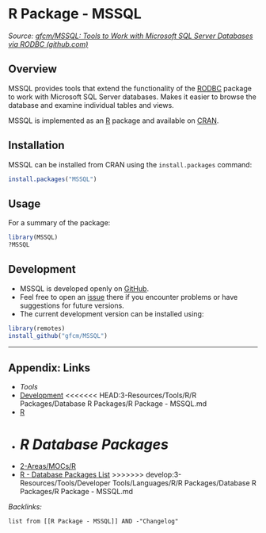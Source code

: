 # R Package - MSSQL

*Source: [gfcm/MSSQL: Tools to Work with Microsoft SQL Server Databases via RODBC (github.com)](https://github.com/gfcm/MSSQL)*

## Overview

MSSQL provides tools that extend the functionality of the [RODBC](https://cran.r-project.org/package=RODBC) package to work with Microsoft SQL Server databases. Makes it easier to browse the database and examine individual tables and views.

MSSQL is implemented as an [R](https://www.r-project.org/) package and available on [CRAN](https://cran.r-project.org/package=MSSQL).

## Installation

MSSQL can be installed from CRAN using the `install.packages` command:

````R
install.packages("MSSQL")
````

## Usage

For a summary of the package:

````r
library(MSSQL)
?MSSQL
````

## Development

* MSSQL is developed openly on [GitHub](https://github.com/gfcm/MSSQL).
* Feel free to open an [issue](https://github.com/gfcm/MSSQL/issues) there if you encounter problems or have suggestions for future versions.
* The current development version can be installed using:

````r
library(remotes)
install_github("gfcm/MSSQL")
````

---

## Appendix: Links

* *Tools*
* [Development](../../../../../../../2-Areas/MOCs/Development.md)
  \<\<\<\<\<\<\< HEAD:3-Resources/Tools/R/R Packages/Database R Packages/R Package - MSSQL.md
* [R](../../../../../../../2-Areas/MOCs/R.md)
* *R Database Packages*
  =======
* [2-Areas/MOCs/R](../../../../../../../2-Areas/MOCs/R.md)
* [R - Database Packages List](../../../../../../../2-Areas/Lists/R%20-%20Database%20Packages%20List.md)
  \>>>>>>> develop:3-Resources/Tools/Developer Tools/Languages/R/R Packages/Database R Packages/R Package - MSSQL.md

*Backlinks:*

````dataview
list from [[R Package - MSSQL]] AND -"Changelog"
````
